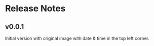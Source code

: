 # Release Notes

## v0.0.1

Initial version with original image with date & time in the top left corner.
